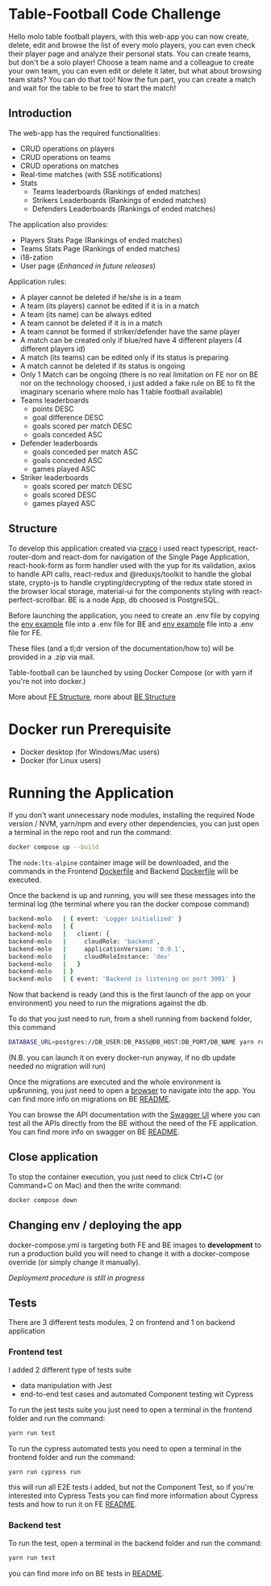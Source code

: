 # Table-Football Code Challenge
Hello molo table football players, with this web-app you can now create, delete, edit and browse the list of every molo players, you can even check their player page and analyze their personal stats.
You can create teams, but don't be a solo player! Choose a team name and a colleague to create your own team, you can even edit or delete it later, but what about browsing team stats? You can do that too!
Now the fun part, you can create a match and wait for the table to be free to start the match!  

## Introduction
The web-app has the required functionalities:
  - CRUD operations on players
  - CRUD operations on teams
  - CRUD operations on matches
  - Real-time matches (with SSE notifications)
  - Stats
    - Teams leaderboards (Rankings of ended matches)
    - Strikers Leaderboards (Rankings of ended matches)
    - Defenders Leaderboards (Rankings of ended matches)

The application also provides:
  - Players Stats Page (Rankings of ended matches)
  - Teams Stats Page (Rankings of ended matches)
  - i18-zation
  - User page (*Enhanced in future releases*)

Application rules:
  - A player cannot be deleted if he/she is in a team
  - A team (its players) cannot be edited if it is in a match
  - A team (its name) can be always edited
  - A team cannot be deleted if it is in a match
  - A team cannot be formed if striker/defender have the same player
  - A match can be created only if blue/red have 4 different players (4 different players id)
  - A match (its teams) can be edited only if its status is preparing
  - A match cannot be deleted if its status is ongoing
  - Only 1 Match can be ongoing (there is no real limitation on FE nor on BE nor on the technology choosed, i just added a fake rule on BE to fit the imaginary scenario where molo has 1 table football available)
  - Teams leaderboards
    - points DESC
    - goal difference DESC
    - goals scored per match DESC
    - goals conceded ASC
  - Defender leaderboards
    - goals conceded per match ASC
    - goals conceded ASC
    - games played ASC
  - Striker leaderboards
    - goals scored per match DESC
    - goals scored DESC
    - games played ASC

## Structure
To develop this application created via [craco](https://craco.js.org/docs/) i used react typescript, react-router-dom and react-dom for navigation of the Single Page Application, react-hook-form as form handler used with the yup for its validation, axios to handle API calls, react-redux and @reduxjs/toolkit to handle the global state, crypto-js to handle crypting/decrypting of the redux state stored in the browser local storage, material-ui for the components styling with react-perfect-scrollbar. BE is a node App, db choosed is PostgreSQL.

Before launching the application, you need to create an .env file by copying the [env example](/backend/.env.example) file into a .env file for BE and [env example](/frontend/.env.example) file into a .env file for FE.

These files (and a tl;dr version of the documentation/how to) will be provided in a .zip via mail.

Table-football can be launched by using Docker Compose (or with yarn if you're not into docker.)

More about [FE Structure](/frontend/README.md#structure), more about [BE Structure](/backend/README.md#structure)

# Docker run Prerequisite

- Docker desktop (for Windows/Mac users)
- Docker (for Linux users)

# Running the Application

If you don't want unnecessary node modules, installing the required Node version / NVM, yarn/npm and every other dependencies, you can just open a terminal in the repo root and run the command:
```bash
docker compose up --build
```
The `node:lts-alpine` container image will be downloaded, and the commands in the Frontend [Dockerfile](/frontend/Dockerfile) and Backend [Dockerfile](/backend/Dockerfile) will be executed.

Once the backend is up and running, you will see these messages into the terminal log (the terminal where you ran the docker compose command)
```bash
backend-molo   | { event: 'Logger initialized' }
backend-molo   | {
backend-molo   |   client: {
backend-molo   |     cloudRole: 'backend',
backend-molo   |     applicationVersion: '0.0.1',
backend-molo   |     cloudRoleInstance: 'dev'
backend-molo   |   }
backend-molo   | }
backend-molo   | { event: 'Backend is listening on port 3001' }
```
Now that backend is ready (and this is the first launch of the app on your environment) you need to run the migrations against the db.

To do that you just need to run, from a shell running from backend folder, this command
```bash
DATABASE_URL=postgres://DB_USER:DB_PASS@DB_HOST:DB_PORT/DB_NAME yarn run migrate up
```
(N.B. you can launch it on every docker-run anyway, if no db update needed no migration will run)

Once the migrations are executed and the whole environment is up&running, you just need to open a [browser](http://localhost:3000) to navigate into the app.
You can find more info on migrations on BE [README](/backend/README.md#db-migration).

You can browse the API documentation with the [Swagger UI](http://localhost:3001/swagger/) where you can test all the APIs directly from the BE without the need of the FE application. You can find more info on swagger on BE [README](/backend/README.md#swagger-ui).

## Close application
To stop the container execution, you just need to click Ctrl+C (or Command+C on Mac) and then the write command:
```bash
docker compose down
```

## Changing env / deploying the app
docker-compose.yml is targeting both FE and BE images to **development** to run a production build you will need to change it with a docker-compose override (or simply change it manually).

*Deployment procedure is still in progress*

## Tests

There are 3 different tests modules, 2 on frontend and 1 on backend application

### Frontend test
I added 2 different type of tests suite
- data manipulation with Jest 
-  end-to-end test cases and automated Component testing wit Cypress

To run the jest tests suite you just need to open a terminal in the frontend folder and run the command:
```bash
yarn run test
```
To run the cypress automated tests you need to open a terminal in the frontend folder and run the command:
```bash
yarn run cypress run
```
this will run all E2E tests i added, but not the Component Test, so if you're interested into Cypress Tests you can find more information about Cypress tests and how to run it on FE [README](/frontend/README.md#tests).

### Backend test
To run the test, open a terminal in the backend folder and run the command:
```bash
yarn run test
```
you can find more info on BE tests in [README](/backend/README.md#tests).

